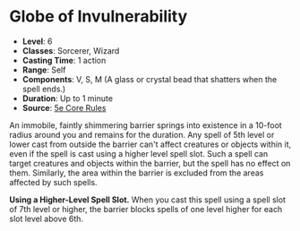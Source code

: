 # Globe of Invulnerability

- **Level**: 6
- **Classes**: Sorcerer, Wizard
- **Casting Time**: 1 action
- **Range**: Self
- **Components**: V, S, M (A glass or crystal bead that shatters when the spell ends.)
- **Duration**: Up to 1 minute
- **Source**: [5e Core Rules](http://dnd.wizards.com/articles/features/systems-reference-document-srd)

An immobile, faintly shimmering barrier springs into existence in a 10-foot radius around you and remains for the duration. Any spell of 5th level or lower cast from outside the barrier can't affect creatures or objects within it, even if the spell is cast using a higher level spell slot. Such a spell can target creatures and objects within the barrier, but the spell has no effect on them. Similarly, the area within the barrier is excluded from the areas affected by such spells.

**Using a Higher-Level Spell Slot.** When you cast this spell using a spell slot of 7th level or higher, the barrier blocks spells of one level higher for each slot level above 6th.
